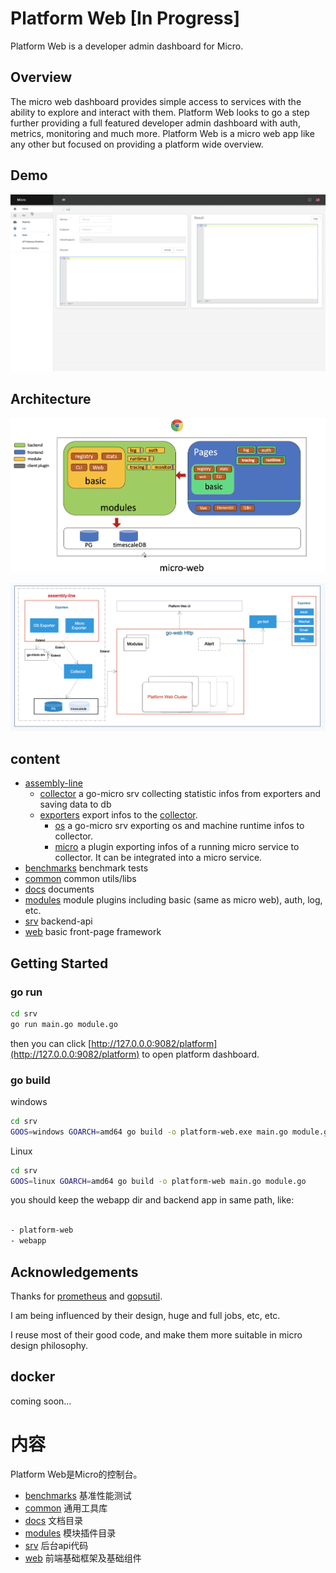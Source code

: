 # Platform Web [In Progress]

Platform Web is a developer admin dashboard for Micro.

## Overview

The micro web dashboard provides simple access to services with the ability to explore and interact with them. Platform Web looks to go a step further providing a full featured developer admin dashboard with auth, metrics, monitoring and much more. Platform Web is a micro web app like any other but focused on providing a platform wide overview.

## Demo

![](./docs/img/2.show.gif)

## Architecture

![](./docs/img/1.architecture.png)

![](./docs/img/3.architecture_srv.png)

## content

- [assembly-line](./assembly-line)
  - [collector](./assembly-line/collector) a go-micro srv collecting statistic infos from exporters and saving data to db
  - [exporters](./assembly-line/exporters) export infos to the [collector](./assembly-line/collector).
    - [os](./assembly-line/exporters/os) a go-micro srv exporting os and machine runtime infos to collector.
    - [micro](./assembly-line/exporters/micro) a plugin exporting infos of a running micro service to collector. It can be integrated into a micro service. 
- [benchmarks](./benchmarks) benchmark tests
- [common](./common) common utils/libs
- [docs](./docs) documents
- [modules](./modules) module plugins including basic (same as micro web), auth, log, etc.
- [srv](./srv) backend-api
- [web](./web) basic front-page framework

## Getting Started

### go run

```bash
cd srv
go run main.go module.go
```

then you can click [http://127.0.0.0:9082/platform](http://127.0.0.0:9082/platform) to open platform dashboard.

### go build

windows 

```bash
cd srv
GOOS=windows GOARCH=amd64 go build -o platform-web.exe main.go module.go
```

Linux

```bash
cd srv
GOOS=linux GOARCH=amd64 go build -o platform-web main.go module.go
```

you should keep the webapp dir and backend app in same path, like:

```bash

- platform-web
- webapp

```

## Acknowledgements

Thanks for [prometheus](https://github.com/prometheus) and [gopsutil](https://github.com/shirou/gopsutil). 

I am being influenced by their design, huge and full jobs, etc, etc.

I reuse most of their good code, and make them more suitable in micro design philosophy.

## docker

coming soon...

# 内容

Platform Web是Micro的控制台。

- [benchmarks](./benchmarks) 基准性能测试
- [common](./common) 通用工具库
- [docs](./docs) 文档目录
- [modules](./modules) 模块插件目录
- [srv](./srv) 后台api代码
- [web](./web) 前端基础框架及基础组件